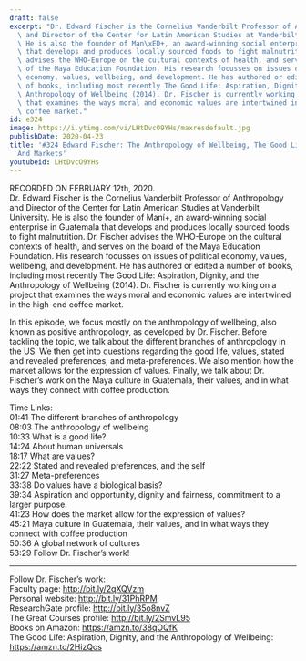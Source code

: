 ```yaml
---
draft: false
excerpt: "Dr. Edward Fischer is the Cornelius Vanderbilt Professor of Anthropology\
  \ and Director of the Center for Latin American Studies at Vanderbilt University.\
  \ He is also the founder of Man\xED+, an award-winning social enterprise in Guatemala\
  \ that develops and produces locally sourced foods to fight malnutrition. Dr. Fischer\
  \ advises the WHO-Europe on the cultural contexts of health, and serves on the board\
  \ of the Maya Education Foundation. His research focusses on issues of political\
  \ economy, values, wellbeing, and development. He has authored or edited a number\
  \ of books, including most recently The Good Life: Aspiration, Dignity, and the\
  \ Anthropology of Wellbeing (2014). Dr. Fischer is currently working on a project\
  \ that examines the ways moral and economic values are intertwined in the high-end\
  \ coffee market."
id: e324
image: https://i.ytimg.com/vi/LHtDvcO9YHs/maxresdefault.jpg
publishDate: 2020-04-23
title: '#324 Edward Fischer: The Anthropology of Wellbeing, The Good Life, Values,
  And Markets'
youtubeid: LHtDvcO9YHs
---
```

RECORDED ON FEBRUARY 12th, 2020.  
Dr. Edward Fischer is the Cornelius Vanderbilt Professor of Anthropology and Director of the Center for Latin American Studies at Vanderbilt University. He is also the founder of Maní+, an award-winning social enterprise in Guatemala that develops and produces locally sourced foods to fight malnutrition. Dr. Fischer advises the WHO-Europe on the cultural contexts of health, and serves on the board of the Maya Education Foundation. His research focusses on issues of political economy, values, wellbeing, and development. He has authored or edited a number of books, including most recently The Good Life: Aspiration, Dignity, and the Anthropology of Wellbeing (2014). Dr. Fischer is currently working on a project that examines the ways moral and economic values are intertwined in the high-end coffee market.

In this episode, we focus mostly on the anthropology of wellbeing, also known as positive anthropology, as developed by Dr. Fischer. Before tackling the topic, we talk about the different branches of anthropology in the US. We then get into questions regarding the good life, values, stated and revealed preferences, and meta-preferences. We also mention how the market allows for the expression of values. Finally, we talk about Dr. Fischer’s work on the Maya culture in Guatemala, their values, and in what ways they connect with coffee production.


Time Links:  
01:41  The different branches of anthropology  
08:03  The anthropology of wellbeing  
10:33  What is a good life?  
14:24  About human universals  
18:17  What are values?  
22:22  Stated and revealed preferences, and the self  
31:27  Meta-preferences  
33:38  Do values have a biological basis?  
39:34  Aspiration and opportunity, dignity and fairness, commitment to a larger purpose.  
41:23  How does the market allow for the expression of values?  
45:21  Maya culture in Guatemala, their values, and in what ways they connect with coffee production  
50:36  A global network of cultures  
53:29  Follow Dr. Fischer’s work!

---

Follow Dr. Fischer’s work:  
Faculty page: http://bit.ly/2qXQVzm  
Personal website: http://bit.ly/31PhRPM  
ResearchGate profile: http://bit.ly/35o8nvZ  
The Great Courses profile: http://bit.ly/2SmvL95  
Books on Amazon: https://amzn.to/38qOQfK  
The Good Life: Aspiration, Dignity, and the Anthropology of Wellbeing: https://amzn.to/2HizQos
